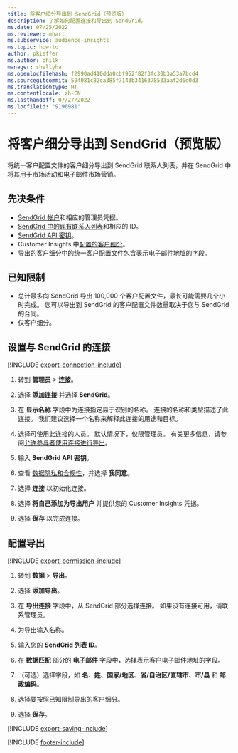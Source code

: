 ```yaml
---
title: 将客户细分导出到 SendGrid（预览版）
description: 了解如何配置连接和导出到 SendGrid。
ms.date: 07/25/2022
ms.reviewer: mhart
ms.subservice: audience-insights
ms.topic: how-to
author: pkieffer
ms.author: philk
manager: shellyha
ms.openlocfilehash: f2990ad410dda0cbf952f82f3fc30b3a53a7bcd4
ms.sourcegitcommit: 594081c82ca385f7143b3416378533aaf2d6d0d3
ms.translationtype: HT
ms.contentlocale: zh-CN
ms.lasthandoff: 07/27/2022
ms.locfileid: "9196981"
---
```

# <a name="export-segments-to-sendgrid-preview"></a>将客户细分导出到 SendGrid（预览版）

将统一客户配置文件的客户细分导出到 SendGrid 联系人列表，并在 SendGrid 中将其用于市场活动和电子邮件市场营销。

## <a name="prerequisites"></a>先决条件

- [SendGrid 帐户](https://sendgrid.com/)和相应的管理员凭据。
- [SendGrid 中的现有联系人列表](https://sendgrid.com/docs/ui/managing-contacts/create-and-manage-contacts/#manage-contacts)和相应的 ID。
- [SendGrid API 密钥](https://sendgrid.com/docs/ui/account-and-settings/api-keys/)。
- Customer Insights 中[配置的客户细分](segments.md)。
- 导出的客户细分中的统一客户配置文件包含表示电子邮件地址的字段。

## <a name="known-limitations"></a>已知限制

- 总计最多向 SendGrid 导出 100,000 个客户配置文件，最长可能需要几个小时完成。 您可以导出到 SendGrid 的客户配置文件数量取决于您与 SendGrid 的合同。
- 仅客户细分。

## <a name="set-up-connection-to-sendgrid"></a>设置与 SendGrid 的连接

[!INCLUDE [export-connection-include](includes/export-connection-admn.md)]

1. 转到 **管理员** > **连接**。

1. 选择 **添加连接** 并选择 **SendGrid**。

1. 在 **显示名称** 字段中为连接指定易于识别的名称。 连接的名称和类型描述了此连接。 我们建议选择一个名称来解释此连接的用途和目标。

1. 选择可使用此连接的人员。 默认情况下，仅限管理员。 有关更多信息，请参阅[允许参与者使用连接进行导出](connections.md#allow-contributors-to-use-a-connection-for-exports)。

1. 输入 **SendGrid API 密钥**。

1. 查看 [数据隐私和合规性](connections.md#data-privacy-and-compliance)，并选择 **我同意**。

1. 选择 **连接** 以初始化连接。

1. 选择 **将自己添加为导出用户** 并提供您的 Customer Insights 凭据。

1. 选择 **保存** 以完成连接。

## <a name="configure-an-export"></a>配置导出

[!INCLUDE [export-permission-include](includes/export-permission.md)]

1. 转到 **数据** > **导出**。

1. 选择 **添加导出**。

1. 在 **导出连接** 字段中，从 SendGrid 部分选择连接。 如果没有连接可用，请联系管理员。

1. 为导出输入名称。

1. 输入您的 **SendGrid 列表 ID**。

1. 在 **数据匹配** 部分的 **电子邮件** 字段中，选择表示客户电子邮件地址的字段。

1. （可选）选择字段，如 **名**、**姓**、**国家/地区**、**省/自治区/直辖市**、**市/县** 和 **邮政编码**。

1. 选择要按照已知限制导出的客户细分。

1. 选择 **保存**。

[!INCLUDE [export-saving-include](includes/export-saving.md)]

[!INCLUDE [footer-include](includes/footer-banner.md)]

